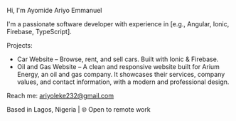 Hi, I'm Ayomide Ariyo Emmanuel

I'm a passionate software developer with experience in [e.g., Angular, Ionic, Firebase, TypeScript].

Projects:
- Car Website – Browse, rent, and sell cars. Built with Ionic & Firebase.
- Oil and Gas Website – A clean and responsive website built for Arium Energy, an oil and gas company. It showcases their services, company values, and contact information, with a modern and professional design.

Reach me: ariyoleke232@gmail.com

Based in Lagos, Nigeria | 🌐 Open to remote work
